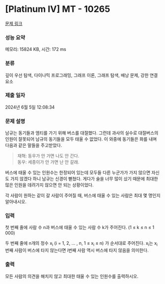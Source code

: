 # [Platinum IV] MT - 10265 

[문제 링크](https://www.acmicpc.net/problem/10265) 

### 성능 요약

메모리: 15824 KB, 시간: 172 ms

### 분류

깊이 우선 탐색, 다이나믹 프로그래밍, 그래프 이론, 그래프 탐색, 배낭 문제, 강한 연결 요소

### 제출 일자

2024년 6월 5일 12:08:34

### 문제 설명

<p>남규는 동기들과 엠티를 가기 위해 버스를 대절했다. 그런데 과사의 실수로 대절버스의 인원이 잘못되어 남규의 동기들을 모두 태울 수 없었다. 이 와중에 동기들은 화를 내며 다음과 같은 말들을 주고받았다.</p>

<blockquote>재혁: 동우가 안 가면 나도 안 간다.<br>
동우: 세종이가 안 가면 난 안 갈래.</blockquote>

<p>버스에 태울 수 있는 인원수는 한정되어 있는데 모두들 다른 누군가가 가지 않으면 자신도 가지 않겠다 하니 남규는 신경이 뻗쳤다. 게다가 술을 너무 많이 샀기 때문에 최대한 많은 인원을 데려가지 않으면 안 되는 상황이었다.</p>

<p>각 사람이 원하는 같이 갈 사람이 주어질 때, 버스에 태울 수 있는 사람은 최대 몇 명인지 알아내시오.</p>

### 입력 

 <p>첫 번째 줄에 사람 수 n과 버스에 태울 수 있는 사람 수 k가 주어진다. (1 ≤ k ≤ n ≤ 1 000)</p>

<p>두 번째 줄에 n개의 정수 x<sub>i</sub> (i = 1, 2, ... , n, 1 ≤ x<sub>i</sub> ≤ n) 가 순서대로 주어진다. x<sub>i</sub>는 x<sub>i</sub>번째 사람이 버스에 타지 않는다면 i번째 사람 역시 버스에 타지 않음을 의미한다.</p>

### 출력 

 <p>모든 사람의 의견을 해치지 않고 최대한 태울 수 있는 인원수를 출력하시오.</p>

